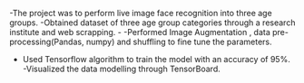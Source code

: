-The project was to perform live image face recognition into three age groups. 
-Obtained dataset of three age group categories through a research institute and web scrapping. - 
-Performed Image Augmentation , data pre-processing(Pandas, numpy) and shuffling to fine tune the 
 parameters. 
- Used Tensorflow algorithm to train the model with an accuracy of 95%.
-Visualized the data modelling through TensorBoard.
